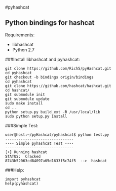 #pyhashcat

Python bindings for hashcat
------

Requirements: 
* libhashcat
* Python 2.7

###Install libhashcat and pyhashcat:

```
git clone https://github.com/Rich5/pyHashcat.git
cd pyHashcat
git checkout -b bindings origin/bindings
cd pyhashcat
git clone https://github.com/hashcat/hashcat.git
cd hashcat/
git submodule init
git submodule update
sudo make install
cd ..
python setup.py build_ext -R /usr/local/lib
sudo python setup.py install
```

###Simple Test:

```
user@host:~/pyHashcat/pyhashcat$ python test.py
-------------------------------
---- Simple pyhashcat Test ----
-------------------------------
[+] Running hashcat
STATUS:  Cracked
8743b52063cd84097a65d1633f5c74f5  -->  hashcat
```

###Help:

```
import pyhashcat
help(pyhashcat)
```
